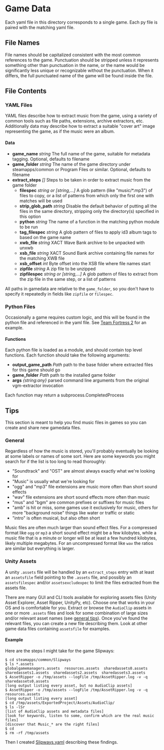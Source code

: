 # Game Data

Each yaml file in this directory corresponds to a single game.
Each py file is paired with the matching yaml file.

## File Names

File names should be capitalized consistent with the most common references to the game. Punctuation should be stripped unless it represents something other than punctuation in the name, or the name would be significantly less unique or recognizable without the punctuation. When it differs, the full punctuated name of the game will be found inside the file.

## File Contents

### YAML Files

YAML files describe how to extract music from the game, using a variety of common tools such as file paths, extensions, archive extractors, etc. Additionally data may describe how to extract a suitable "cover art" image representing the game, as if the music were an album.

#### Data

* **game_name** *string* The full name of the game, suitable for metadata tagging. Optional, defaults to filename
* **game_folder** *string* The name of the game directory under steamapps/common or Program Files or similar. Optional, defaults to filename
* **extract_steps** *[]* Steps to be taken in order to extract music from the game folder
  * **filespec** *string or [string,...]* A glob pattern (like "music/*.mp3") of files to copy, or a list of patterns from which only the first one with matches will be used
  * **strip_glob_path** *string* Disable the default behavior of putting all the files in the same directory, stripping only the directory(s) specified in this option
  * **python** *string* The name of a function in the matching python module to be run
  * **tag_filespec** *string* A glob pattern of files to apply id3 album tags to based on the game name
  * **xwb_file** *string* XACT Wave Bank archive to be unpacked with unxwb
  * **xsb_file** *string* XACT Sound Bank archive containing file names for the matching XWB file
  * **xsb_offset** *int* Byte offset into the XSB file where file names start
  * **zipfile** *string* A zip file to be unzipped
  * **zipfilespec** *string or [string,...]* A glob pattern of files to extract from the zip file in the same step, or a list of patterns

All paths in gamedata are relative to the `game_folder`, so you don't have to specify it repeatedly in fields like `zipfile` or `filespec`.

### Python Files

Occasionally a game requires custom logic, and this will be found in the python file and referenced in the yaml file. See [Team Fortress 2](Team%20Fortress%202.py) for an example.

#### Functions

Each python file is loaded as a module, and should contain top level functions. Each function should take the following arguments:

* **output_game_path** *Path* path to the base folder where extracted files for this game should go
* **game_folder** *Path* path to the installed game folder
* **args** *{string:any}* parsed command line arguments from the original vgm-extractor invocation

Each function may return a subprocess.CompletedProcess

## Tips

This section is meant to help you find music files in games so you can create and share new gamedata files.

### General

Regardless of how the music is stored, you'll probably eventually be looking at some labels or names of some sort. Here are some keywords you might search for if the list is too long to read thoroughly:

* "Soundtrack" and "OST" are almost always exactly what we're looking for
* "Music" is usually what we're looking for
* "ogg" and "mp3" file extensions are music more often than short sound effects
* "wav" file extensions are short sound effects more often than music
* "mus" and "bgm" are common prefixes or suffixes for music files
* "amb" is hit or miss, some games use it exclusively for music, others for more "background noise" things like water or traffic or static
* "intro" is often musical, but also often short

Music files are often much larger than sound effect files. For a compressed format like `ogg` or `mp3` a short sound effect might be a few kilobytes, while a music file that is a minute or longer will be at least a few hundred kilobytes, likely multiple megabytes. For an uncompressed format like `wav` the ratios are similar but everything is larger.

### Unity Assets

A unity `.assets` file will be handled by an `extract_steps` entry with at least an `assetsfile` field pointing to the `.assets` file, and possibly an `assetsfilespec` and/or `assetsexcludexpec` to limit the files extracted from the assets file.

There are many GUI and CLI tools available for exploring assets files (Unity Asset Explorer, Asset Ripper, UnityPy, etc). Choose one that works in your OS and is comfortable for you. Extract or browse the `AudioClip` assets in one or more `.assets` files and look for some combination of large sizes and/or relevant asset names (see [general tips](#general)). Once you've found the relevant files, you can create a new file describing them. Look at other game data files containing `assetsfile` for examples.

#### Example

Here are the steps I might take for the game Slipways:
```
$ cd steamapps/common/Slipways
$ ls *.assets
globalgamemanagers.assets  resources.assets  sharedassets0.assets  sharedassets1.assets  sharedassets2.assets  sharedassets3.assets
$ AssetRipper -o /tmp/assets --logFile /tmp/AssetRipper.log -v -q sharedassets0.assets
[long output listing every asset, but no AudioClip assets]
$ AssetRipper -o /tmp/assets --logFile /tmp/AssetRipper.log -v -q resources.assets
[long output listing every asset]
$ cd /tmp/assets/ExportedProject/Assets/AudioClip/
$ ls -lSr
[list of AudioClip assets and metadata files]
[look for keywords, listen to some, confirm which are the real music files]
[discover that Music_* are the right files]
$ cd
$ rm -rf /tmp/assets
```

Then I created [Slipways.yaml](Slipways.yaml) describing these findings.